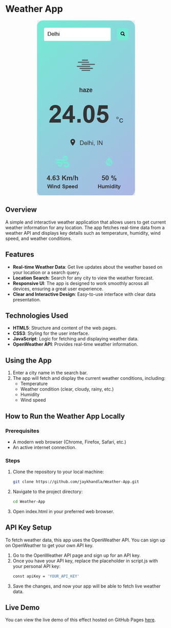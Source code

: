 # Weather App

<div align="center">
  <img alt="Demo" src="/public/sample.png" />
</div>

## Overview
A simple and interactive weather application that allows users to get current weather information for any location. The app fetches real-time data from a weather API and displays key details such as temperature, humidity, wind speed, and weather conditions.

## Features

- **Real-time Weather Data**: Get live updates about the weather based on your location or a search query.
- **Location Search**: Search for any city to view the weather forecast.
- **Responsive UI**: The app is designed to work smoothly across all devices, ensuring a great user experience.
- **Clear and Interactive Design**: Easy-to-use interface with clear data presentation.

## Technologies Used

- **HTML5**: Structure and content of the web pages.
- **CSS3**: Styling for the user interface.
- **JavaScript**: Logic for fetching and displaying weather data.
- **OpenWeather API**: Provides real-time weather information.

## Using the App
1. Enter a city name in the search bar.
2. The app will fetch and display the current weather conditions, including:
    - Temperature
    - Weather condition (clear, cloudy, rainy, etc.)
    - Humidity
    - Wind speed

## How to Run the Weather App Locally

### Prerequisites

- A modern web browser (Chrome, Firefox, Safari, etc.)
- An active internet connection.

### Steps

1. Clone the repository to your local machine:
   ```bash
   git clone https://github.com/jaykhandla/Weather-App.git
2. Navigate to the project directory:
   ```bash
   cd Weather-App
3. Open index.html in your preferred web browser.

## API Key Setup

To fetch weather data, this app uses the OpenWeather API. You can sign up on OpenWeather to get your own API key.
1. Go to the OpenWeather API page and sign up for an API key.
2. Once you have your API key, replace the placeholder in script.js with your personal API key:
   ```bash
   const apiKey = 'YOUR_API_KEY'
3. Save the changes, and now your app will be able to fetch live weather data.

## Live Demo

You can view the live demo of this effect hosted on GitHub Pages [here](https://jay-weather-app.vercel.app/).